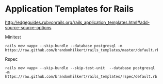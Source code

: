 # Application Templates for Rails

http://edgeguides.rubyonrails.org/rails_application_templates.html#add-source-source-options

Minitest

```
rails new <app> --skip-bundle --database postgresql -m https://raw.github.com/brandonhilkert/rails_templates/master/default.rb
```

Rspec

```
rails new <app> --skip-bundle --skip-test-unit  --database postgresql -m https://raw.github.com/brandonhilkert/rails_templates/rspec/default.rb
```

